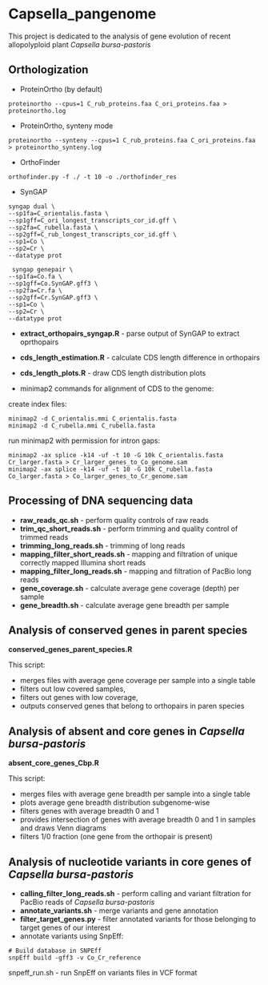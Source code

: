 # Capsella_pangenome

This project is dedicated to the analysis of gene evolution of recent allopolyploid plant _Capsella bursa-pastoris_


## Orthologization
- ProteinOrtho (by default)
  
``` proteinortho --cpus=1 C_rub_proteins.faa C_ori_proteins.faa > proteinortho.log ```

- ProteinOrtho, synteny mode
  
``` proteinortho --synteny --cpus=1 C_rub_proteins.faa C_ori_proteins.faa > proteinortho_synteny.log ```

- OrthoFinder
  
``` orthofinder.py -f ./ -t 10 -o ./orthofinder_res ```

- SynGAP
```
syngap dual \
--sp1fa=C_orientalis.fasta \
--sp1gff=C_ori_longest_transcripts_cor_id.gff \
--sp2fa=C_rubella.fasta \
--sp2gff=C_rub_longest_transcripts_cor_id.gff \
--sp1=Co \
--sp2=Cr \
--datatype prot
```

```
 syngap genepair \
--sp1fa=Co.fa \
--sp1gff=Co.SynGAP.gff3 \
--sp2fa=Cr.fa \
--sp2gff=Cr.SynGAP.gff3 \
--sp1=Co \
--sp2=Cr \
--datatype prot
```

- **extract_orthopairs_syngap.R** - parse output of SynGAP to extract oprthopairs
- **cds_length_estimation.R** - calculate CDS length difference in orthopairs
- **cds_length_plots.R** - draw CDS length distribution plots

- minimap2 commands for alignment of CDS to the genome:

create index files:
```
minimap2 -d C_orientalis.mmi C_orientalis.fasta
minimap2 -d C_rubella.mmi C_rubella.fasta
```

run minimap2 with permission for intron gaps:
```
minimap2 -ax splice -k14 -uf -t 10 -G 10k C_orientalis.fasta Cr_larger.fasta > Cr_larger_genes_to_Co_genome.sam
minimap2 -ax splice -k14 -uf -t 10 -G 10k C_rubella.fasta Co_larger.fasta > Co_larger_genes_to_Cr_genome.sam
```

## Processing of DNA sequencing data
- **raw_reads_qc.sh** - perform quality controls of raw reads
- **trim_qc_short_reads.sh** - perform trimming and quality control of trimmed reads
- **trimming_long_reads.sh** - trimming of long reads
- **mapping_filter_short_reads.sh** - mapping and filtration of unique correctly mapped Illumina short reads
- **mapping_filter_long_reads.sh** - mapping and filtration of PacBio long reads
- **gene_coverage.sh** - calculate average gene coverage (depth) per sample
- **gene_breadth.sh** - calculate average gene breadth per sample
  
## Analysis of conserved genes in parent species 
**conserved_genes_parent_species.R** 

This script:

- merges files with average gene coverage per sample into a single table
- filters out low covered samples,
- filters out genes with low coverage, 
- outputs conserved genes that belong to orthopairs in paren species

## Analysis of absent and core genes in _Capsella bursa-pastoris_
**absent_core_genes_Cbp.R**

This script:

- merges files with average gene breadth per sample into a single table
- plots average gene breadth distribution subgenome-wise
- filters genes with average breadth 0 and 1
- provides intersection of genes with average breadth 0 and 1 in samples and draws Venn diagrams
- filters 1/0 fraction (one gene from the orthopair is present)

## Analysis of nucleotide variants in core genes of _Capsella bursa-pastoris_
- **calling_filter_long_reads.sh** - perform calling and variant filtration for PacBio reads of _Capsella bursa-pastoris_
- **annotate_variants.sh** - merge variants and gene annotation
- **filter_target_genes.py** - filter annotated variants for those belonging to target genes of our interest
- annotate variants using SnpEff:
```
# Build database in SNPEff
snpEff build -gff3 -v Co_Cr_reference

```
snpeff_run.sh - run SnpEff on variants files in VCF format
